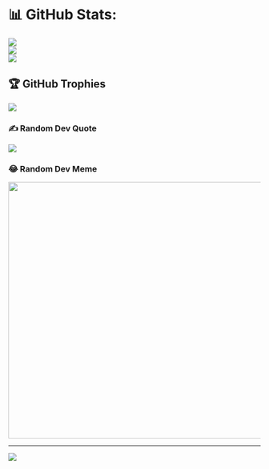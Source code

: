 
# 📊 GitHub Stats:
![](https://github-readme-stats.vercel.app/api?username=fishiidev&theme=radical&hide_border=false&include_all_commits=false&count_private=false)<br/>
![](https://github-readme-streak-stats.herokuapp.com/?user=fishiidev&theme=radical&hide_border=false)<br/>
![](https://github-readme-stats.vercel.app/api/top-langs/?username=fishiidev&theme=radical&hide_border=false&include_all_commits=false&count_private=false&layout=compact)

## 🏆 GitHub Trophies
![](https://github-profile-trophy.vercel.app/?username=fishiidev&theme=radical&no-frame=false&no-bg=false&margin-w=4)

### ✍️ Random Dev Quote
![](https://quotes-github-readme.vercel.app/api?type=horizontal&theme=radical)

### 😂 Random Dev Meme
<img src="https://rm.up.railway.app/" width="512px"/>

---
[![](https://visitcount.itsvg.in/api?id=fishiidev&icon=5&color=4)](https://visitcount.itsvg.in)

<!-- Proudly created with GPRM ( https://gprm.itsvg.in ) -->
